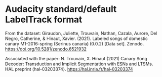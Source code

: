# Audacity standard/default LabelTrack format

From the dataset:
Giraudon, Juliette, Trouvain, Nathan, Cazala, Aurore, Del Negro, Catherine, & Hinaut, Xavier. (2021). 
Labeled songs of domestic canary M1-2016-spring (Serinus canaria) (0.0.2) [Data set]. 
Zenodo. https://doi.org/10.5281/zenodo.6521932

Associated with the paper:
N. Trouvain, X. Hinaut (2021) 
Canary Song Decoder: Transduction and Implicit Segmentation with ESNs and LTSMs. 
HAL preprint ⟨hal-03203374⟩. https://hal.inria.fr/hal-03203374

